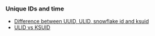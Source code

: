 ### Unique IDs and time
- [Difference between UUID, ULID, snowflake id and ksuid](uids_difference.md)
- [ULID vs KSUID](ksuid_vs_ulid.md)
